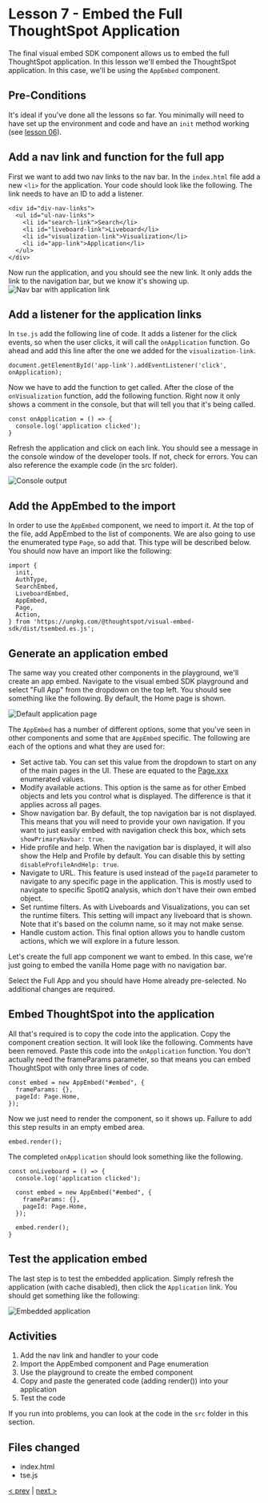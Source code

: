 # Lesson 7 - Embed the Full ThoughtSpot Application

The final visual embed SDK component allows us to embed the full ThoughtSpot application.
In this lesson we'll embed the ThoughtSpot application.  In this case, we'll be using the `AppEmbed` component.

## Pre-Conditions

It's ideal if you've done all the lessons so far.  You minimally will need to have set up the environment and code and have an `init` method working (see [lesson 06](../lesson-07-embed-liveboard/README-06.md)).

## Add a nav link and function for the full app

First we want to add two nav links to the nav bar.  In the `index.html` file add a new `<li>` for the application.  Your code should look like the following.  The link needs to have an ID to add a listener.

~~~
<div id="div-nav-links">
  <ul id="ul-nav-links">
    <li id="search-link">Search</li>
    <li id="liveboard-link">Liveboard</li>
    <li id="visualization-link">Visualization</li>
    <li id="app-link">Application</li>
  </ul>
</div>
~~~

Now run the application, and you should see the new link.  It only adds the link to the navigation bar, but we know it's showing up.
![Nav bar with application link](images/new-app-link.png)

## Add a listener for the application links

In `tse.js` add the following line of code.  It adds a listener for the click events, so when the user clicks, it will call the `onApplication` function.  Go ahead and add this line after the one we added for the `visualization-link`.

~~~
document.getElementById('app-link').addEventListener('click', onApplication);
~~~

Now we have to add the function to get called.  After the close of the `onVisualization` function, add the following function.  Right now it only shows a comment in the console, but that will tell you that it's being called.

~~~
const onApplication = () => {
  console.log('application clicked');
}
~~~

Refresh the application and click on each link.  You should see a message in the console window of the developer tools.  If not, check for errors.  You can also reference the example code (in the src folder).

![Console output](images/app-console.png)

## Add the AppEmbed to the import

In order to use the `AppEmbed` component, we need to import it.  At the top of the file, add AppEmbed to the list of components.  We are also going to use the enumerated type `Page`, so add that.  This type will be described below.  You should now have an import like the following:

~~~
import {
  init,
  AuthType,
  SearchEmbed,
  LiveboardEmbed,
  AppEmbed,
  Page,
  Action,
} from 'https://unpkg.com/@thoughtspot/visual-embed-sdk/dist/tsembed.es.js';
~~~

## Generate an application embed

The same way you created other components in the playground, we'll create an app embed.  Navigate to the visual embed SDK playground and select "Full App" from the dropdown on the top left.  You should see something like the following. By default, the Home page is shown. 

![Default application page](images/default-app-playground.png)

The `AppEmbed` has a number of different options, some that you've seen in other components and some that are `AppEmbed` specific.  The following are each of the options and what they are used for:
* Set active tab.  You can set this value from the dropdown to start on any of the main pages in the UI.  These are equated to the [Page.xxx](https://developers.thoughtspot.com/docs/typedoc/enums/Page.html) enumerated values. 
* Modify available actions.  This option is the same as for other Embed objects and lets you control what is displayed.  The difference is that it applies across all pages.  
* Show navigation bar.  By default, the top navigation bar is not displayed.  This means that you will need to provide your own navigation.  If you want to just easily embed with navigation check this box, which sets `showPrimaryNavbar: true`.
* Hide profile and help.  When the navigation bar is displayed, it will also show the Help and Profile by default.  You can disable this by setting `disableProfileAndHelp: true`.
* Navigate to URL.  This feature is used instead of the `pageId` parameter to navigate to any specific page in the application.  This is mostly used to navigate to specific SpotIQ analysis, which don't have their own embed object.
* Set runtime filters.  As with Liveboards and Visualizations, you can set the runtime filters.  This setting will impact any liveboard that is shown.  Note that it's based on the column name, so it may not make sense.
* Handle custom action.  This final option allows you to handle custom actions, which we will explore in a future lesson.

Let's create the full app component we want to embed.  In this case, we're just going to embed the vanilla Home page with no navigation bar.  

Select the Full App and you should have Home already pre-selected.  No additional changes are required.  

## Embed ThoughtSpot into the application

All that's required is to copy the code into the application.  Copy the component creation section.  It will look like the following.  Comments have been removed.  Paste this code into the `onApplication` function.  You don't actually need the frameParams parameter, so that means you can embed ThoughtSpot with only three lines of code.  

~~~
const embed = new AppEmbed("#embed", {
  frameParams: {},
  pageId: Page.Home,
});
~~~

Now we just need to render the component, so it shows up.  Failure to add this step results in an empty embed area.

`embed.render();`

The completed `onApplication` should look something like the following.

~~~
const onLiveboard = () => {
  console.log('application clicked');

  const embed = new AppEmbed("#embed", {
    frameParams: {},
    pageId: Page.Home,
  });

  embed.render();
}
~~~

## Test the application embed

The last step is to test the embedded application.  Simply refresh the application (with cache disabled), then click the `Application` link. You should get something like the following:

![Embedded application](images/embedded-application.png)

## Activities

1. Add the nav link and handler to your code
2. Import the AppEmbed component and Page enumeration
4. Use the playground to create the embed component
5. Copy and paste the generated code (adding render()) into your application
6. Test the code

If you run into problems, you can look at the code in the `src` folder in this section.

## Files changed

* index.html
* tse.js

[< prev](../lesson-07-embed-liveboard/README-06.md) | [next >](../lesson-05-embed-search/README-05.md)
